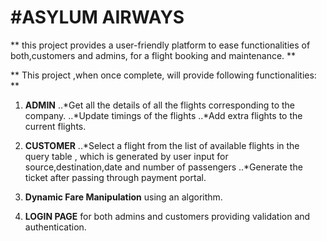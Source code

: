 #ASYLUM AIRWAYS
=============== 


** this project provides a user-friendly platform to ease functionalities of both,customers and admins, for a flight booking and maintenance.
**

** This project ,when once complete, will provide following functionalities: **

1. **ADMIN**
    ..*Get all the details of all the flights corresponding to the company.
    ..*Update timings of the flights
    ..*Add extra flights to the current flights.
    


2. **CUSTOMER**
    ..*Select a flight from the list of available flights in the query table , which is generated by user input for source,destination,date and number of passengers
    ..*Generate the ticket after passing through
        payment portal.

3. **Dynamic Fare Manipulation** using an algorithm.

4. **LOGIN PAGE**  for both admins and customers providing validation and authentication.       
